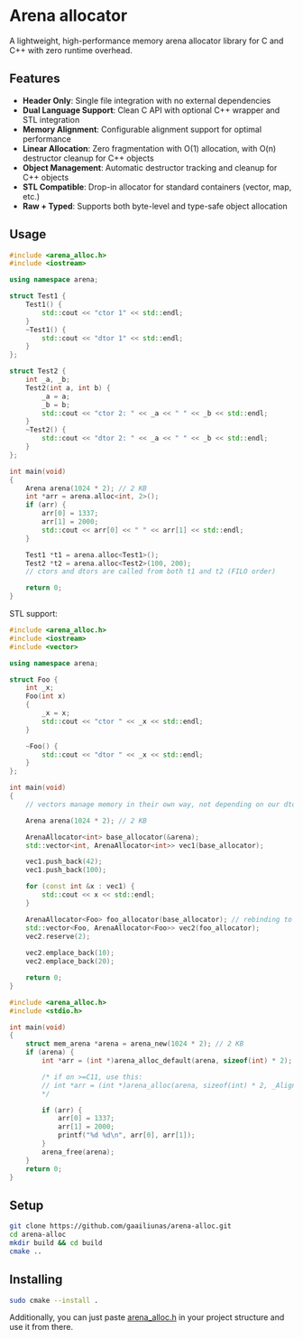 # Arena allocator
A lightweight, high-performance memory arena allocator library for C and C++ with zero runtime overhead.

## Features
- **Header Only**: Single file integration with no external dependencies
- **Dual Language Support**: Clean C API with optional C++ wrapper and STL integration
- **Memory Alignment**: Configurable alignment support for optimal performance
- **Linear Allocation**: Zero fragmentation with O(1) allocation, with O(n) destructor cleanup for C++ objects
- **Object Management**: Automatic destructor tracking and cleanup for C++ objects
- **STL Compatible**: Drop-in allocator for standard containers (vector, map, etc.)
- **Raw + Typed**: Supports both byte-level and type-safe object allocation

## Usage 
```cpp
#include <arena_alloc.h>
#include <iostream>

using namespace arena;

struct Test1 {
    Test1() {
        std::cout << "ctor 1" << std::endl;
    }
    ~Test1() {
        std::cout << "dtor 1" << std::endl;
    }
};

struct Test2 {
    int _a, _b;
    Test2(int a, int b) {
        _a = a;
        _b = b;
        std::cout << "ctor 2: " << _a << " " << _b << std::endl;
    }
    ~Test2() {
        std::cout << "dtor 2: " << _a << " " << _b << std::endl;
    }
};

int main(void)
{
    Arena arena(1024 * 2); // 2 KB
    int *arr = arena.alloc<int, 2>();
    if (arr) {
        arr[0] = 1337;
        arr[1] = 2000;
        std::cout << arr[0] << " " << arr[1] << std::endl;    
    }

    Test1 *t1 = arena.alloc<Test1>();
    Test2 *t2 = arena.alloc<Test2>(100, 200);
    // ctors and dtors are called from both t1 and t2 (FILO order)

    return 0;
}
```

STL support:
```cpp
#include <arena_alloc.h>
#include <iostream>
#include <vector>

using namespace arena;

struct Foo {
    int _x;
    Foo(int x)
    {
        _x = x;
        std::cout << "ctor " << _x << std::endl;
    }

    ~Foo() {
        std::cout << "dtor " << _x << std::endl;
    }
};

int main(void)
{
    // vectors manage memory in their own way, not depending on our dtor intrusive linked lists.

    Arena arena(1024 * 2); // 2 KB

    ArenaAllocator<int> base_allocator(&arena);
    std::vector<int, ArenaAllocator<int>> vec1(base_allocator);

    vec1.push_back(42);
    vec1.push_back(100);

    for (const int &x : vec1) {
        std::cout << x << std::endl;
    }

    ArenaAllocator<Foo> foo_allocator(base_allocator); // rebinding to Foo
    std::vector<Foo, ArenaAllocator<Foo>> vec2(foo_allocator);
    vec2.reserve(2);
    
    vec2.emplace_back(10);
    vec2.emplace_back(20);

    return 0;
}
```

```c
#include <arena_alloc.h>
#include <stdio.h>

int main(void)
{
    struct mem_arena *arena = arena_new(1024 * 2); // 2 KB
    if (arena) {
        int *arr = (int *)arena_alloc_default(arena, sizeof(int) * 2);

        /* if on >=C11, use this:
        // int *arr = (int *)arena_alloc(arena, sizeof(int) * 2, _Alignof(int));
        */

        if (arr) {
            arr[0] = 1337;
            arr[1] = 2000;
            printf("%d %d\n", arr[0], arr[1]);
        }
        arena_free(arena);
    }
    return 0;
}
```

## Setup
```bash
git clone https://github.com/gaailiunas/arena-alloc.git
cd arena-alloc
mkdir build && cd build
cmake ..
```

## Installing
```bash
sudo cmake --install .
```
Additionally, you can just paste [arena_alloc.h](include/arena_alloc.h) in your project structure and use it from there.
